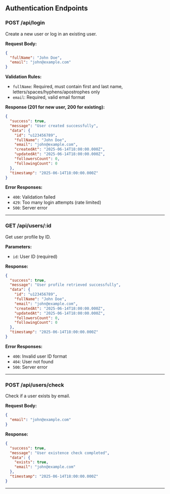 ## Authentication Endpoints

### POST /api/login
Create a new user or log in an existing user.

**Request Body:**
```json
{
  "fullName": "John Doe",
  "email": "john@example.com"
}
```

**Validation Rules:**
- `fullName`: Required, must contain first and last name, letters/spaces/hyphens/apostrophes only
- `email`: Required, valid email format

**Response (201 for new user, 200 for existing):**
```json
{
  "success": true,
  "message": "User created successfully",
  "data": {
    "id": "u123456789",
    "fullName": "John Doe",
    "email": "john@example.com",
    "createdAt": "2025-06-14T18:00:00.000Z",
    "updatedAt": "2025-06-14T18:00:00.000Z",
    "followersCount": 0,
    "followingCount": 0
  },
  "timestamp": "2025-06-14T18:00:00.000Z"
}
```

**Error Responses:**
- `400`: Validation failed
- `429`: Too many login attempts (rate limited)
- `500`: Server error

---

### GET /api/users/:id
Get user profile by ID.

**Parameters:**
- `id`: User ID (required)

**Response:**
```json
{
  "success": true,
  "message": "User profile retrieved successfully",
  "data": {
    "id": "u123456789",
    "fullName": "John Doe",
    "email": "john@example.com",
    "createdAt": "2025-06-14T18:00:00.000Z",
    "updatedAt": "2025-06-14T18:00:00.000Z",
    "followersCount": 0,
    "followingCount": 0
  },
  "timestamp": "2025-06-14T18:00:00.000Z"
}
```

**Error Responses:**
- `400`: Invalid user ID format
- `404`: User not found
- `500`: Server error

---

### POST /api/users/check
Check if a user exists by email.

**Request Body:**
```json
{
  "email": "john@example.com"
}
```

**Response:**
```json
{
  "success": true,
  "message": "User existence check completed",
  "data": {
    "exists": true,
    "email": "john@example.com"
  },
  "timestamp": "2025-06-14T18:00:00.000Z"
}
```

---
